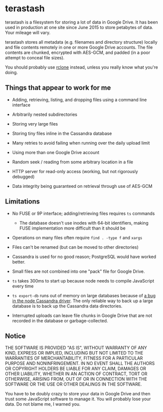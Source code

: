 terastash
===

terastash is a filesystem for storing a lot of data in Google Drive.  It has been used in production at one site since June 2015 to store petabytes of data.  Your mileage will vary.

terastash stores all metadata (e.g. filenames and directory structure) locally and file contents remotely in one or more Google Drive accounts.  The file contents are chunked, encrypted with AES-GCM, and padded (in a poor attempt to conceal file sizes).

You should probably use [rclone](https://rclone.org/) instead, unless you really know what you're doing.


Things that appear to work for me
---

* Adding, retrieving, listing, and dropping files using a command line interface

* Arbitrarily nested subdirectories

* Storing very large files

* Storing tiny files inline in the Cassandra database

* Many retries to avoid failing when running over the daily upload limit

* Using more than one Google Drive account

* Random seek / reading from some arbitrary location in a file

* HTTP server for read-only access (working, but not rigorously debugged)

* Data integrity being guaranteed on retrieval through use of AES-GCM


Limitations
---
* No FUSE or 9P interface; adding/retrieving files requires `ts` commands

    * The database doesn't use inodes with 64-bit identifiers, making FUSE implementation more difficult than it should be

* Operations on many files often require `find . -type f` and `xargs`

* Files can't be renamed (but can be moved to other directories)

* Cassandra is used for no good reason; PostgreSQL would have worked better.

* Small files are not combined into one "pack" file for Google Drive.

* `ts` takes 300ms to start up because node needs to compile JavaScript every time

* `ts export-db` runs out of memory on large databases because of [a bug in the node Cassandra driver](https://github.com/datastax/nodejs-driver/pull/89#issuecomment-141602222).  The only reliable way to back up a large database is to back up the Cassandra data directories.

* Interrupted uploads can leave file chunks in Google Drive that are not recorded in the database or garbage-collected.


Notice
---
THE SOFTWARE IS PROVIDED "AS IS", WITHOUT WARRANTY OF ANY KIND, EXPRESS OR
IMPLIED, INCLUDING BUT NOT LIMITED TO THE WARRANTIES OF MERCHANTABILITY,
FITNESS FOR A PARTICULAR PURPOSE AND NONINFRINGEMENT. IN NO EVENT SHALL THE
AUTHORS OR COPYRIGHT HOLDERS BE LIABLE FOR ANY CLAIM, DAMAGES OR OTHER
LIABILITY, WHETHER IN AN ACTION OF CONTRACT, TORT OR OTHERWISE, ARISING FROM,
OUT OF OR IN CONNECTION WITH THE SOFTWARE OR THE USE OR OTHER DEALINGS IN
THE SOFTWARE.

You have to be doubly crazy to store your data in Google Drive and then trust some JavaScript software to manage it.  You will probably lose your data.  Do not blame me, I warned you.
